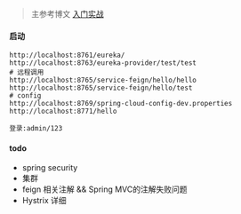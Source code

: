 > 主参考博文 [入门实战](https://blog.csdn.net/qqxx6661/article/category/8740178)


#### 启动

```
http://localhost:8761/eureka/
http://localhost:8763/eureka-provider/test/test
# 远程调用
http://localhost:8765/service-feign/hello/hello
http://localhost:8765/service-feign/hello/test
# config
http://localhost:8769/spring-cloud-config-dev.properties
http://localhost:8771/hello

登录:admin/123
```

#### todo
- spring security
- 集群
- feign 相关注解 && Spring MVC的注解失败问题
- Hystrix 详细